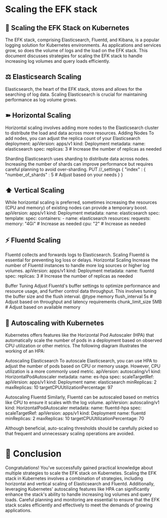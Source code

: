 # Scaling the EFK stack

## 📜 Scaling the EFK Stack on Kubernetes
The EFK stack, comprising Elasticsearch, Fluentd, and Kibana, is a popular logging solution for Kubernetes environments. As applications and services grow, so does the volume of logs and the load on the EFK stack. This document discusses strategies for scaling the EFK stack to handle increasing log volumes and query loads efficiently.
## ⚖ Elasticsearch Scaling
Elasticsearch, the heart of the EFK stack, stores and allows for the searching of log data. Scaling Elasticsearch is crucial for maintaining performance as log volume grows.
## ➽ Horizontal Scaling
Horizontal scaling involves adding more nodes to the Elasticsearch cluster to distribute the load and data across more resources.
Adding Nodes
To add nodes, you can adjust the replica count of your Elasticsearch deployment:
apiVersion: apps/v1
kind: Deployment
metadata:
  name: elasticsearch
spec:
  replicas: 3 # Increase the number of replicas as needed

Sharding
Elasticsearch uses sharding to distribute data across nodes. Increasing the number of shards can improve performance but requires careful planning to avoid over-sharding.
PUT /<index>/_settings
{
  "index" : {
    "number_of_shards" : 5 # Adjust based on your needs
  }
}

## ⬆ Vertical Scaling
While horizontal scaling is preferred, sometimes increasing the resources (CPU and memory) of existing nodes can provide a temporary boost.
apiVersion: apps/v1
kind: Deployment
metadata:
  name: elasticsearch
spec:
  template:
    spec:
      containers:
      - name: elasticsearch
        resources:
          requests:
            memory: "4Gi" # Increase as needed
            cpu: "2" # Increase as needed

## ⚡ Fluentd Scaling
Fluentd collects and forwards logs to Elasticsearch. Scaling Fluentd is essential for preventing log loss or delays.
Horizontal Scaling
Increase the number of Fluentd instances to handle more log sources or higher log volumes.
apiVersion: apps/v1
kind: Deployment
metadata:
  name: fluentd
spec:
  replicas: 3 # Increase the number of replicas as needed

Buffer Tuning
Adjust Fluentd's buffer settings to optimize performance and resource usage, and further control data throughput. This involves tuning the buffer size and the flush interval.
<buffer>
  @type memory
  flush_interval 5s # Adjust based on throughput and latency requirements
  chunk_limit_size 5MB # Adjust based on available memory
</buffer>

## 🎋 Autoscaling with Kubernetes
Kubernetes offers features like the Horizontal Pod Autoscaler (HPA) that automatically scale the number of pods in a deployment based on observed CPU utilization or other metrics.
The following diagram illustrates the working of an HPA:

Autoscaling Elasticsearch
To autoscale Elasticsearch, you can use HPA to adjust the number of pods based on CPU or memory usage. However, CPU utilization is a more commonly used metric.
apiVersion: autoscaling/v1
kind: HorizontalPodAutoscaler
metadata:
  name: es-hpa
spec:
  scaleTargetRef:
    apiVersion: apps/v1
    kind: Deployment
    name: elasticsearch
  minReplicas: 2
  maxReplicas: 10
  targetCPUUtilizationPercentage: 97

Autoscaling Fluentd
Similarly, Fluentd can be autoscaled based on metrics like CPU to ensure it scales with the log volume.
apiVersion: autoscaling/v1
kind: HorizontalPodAutoscaler
metadata:
  name: fluentd-hpa
spec:
  scaleTargetRef:
    apiVersion: apps/v1
    kind: Deployment
    name: fluentd
  minReplicas: 2
  maxReplicas: 10
  targetCPUUtilizationPercentage: 70

Although beneficial, auto-scaling thresholds should be carefully picked so that frequent and unnecessary scaling operations are avoided.
# 🎉 Conclusion
Congratulations! You've successfully gained practical knowledge about multiple strategies to scale the EFK stack on Kubernetes.
Scaling the EFK stack in Kubernetes involves a combination of strategies, including horizontal and vertical scaling of Elasticsearch and Fluentd. Additionally, leveraging Kubernetes' autoscaling features like HPA can significantly enhance the stack's ability to handle increasing log volumes and query loads.
Careful planning and monitoring are essential to ensure that the EFK stack scales efficiently and effectively to meet the demands of growing applications.

